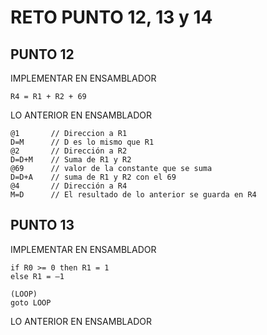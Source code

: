 # RETO PUNTO 12, 13 y 14

## PUNTO 12
IMPLEMENTAR EN ENSAMBLADOR
```
R4 = R1 + R2 + 69
```
LO ANTERIOR EN ENSAMBLADOR
```
@1       // Direccion a R1
D=M      // D es lo mismo que R1
@2       // Dirección a R2
D=D+M    // Suma de R1 y R2
@69      // valor de la constante que se suma
D=D+A    // suma de R1 y R2 con el 69
@4       // Dirección a R4
M=D      // El resultado de lo anterior se guarda en R4
```

## PUNTO 13
IMPLEMENTAR EN ENSAMBLADOR
```
if R0 >= 0 then R1 = 1
else R1 = –1

(LOOP)
goto LOOP
```
LO ANTERIOR EN ENSAMBLADOR


